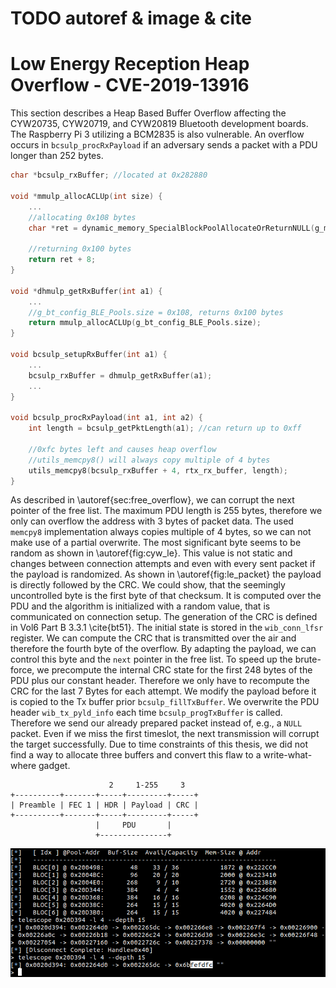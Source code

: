 # TODO autoref & image & cite
# Low Energy Reception Heap Overflow - CVE-2019-13916
This section describes a Heap Based Buffer Overflow affecting the CYW20735, CYW20719, and CYW20819 Bluetooth development boards.
The Raspberry Pi 3 utilizing a BCM2835 is also vulnerable.
An overflow occurs in `bcsulp_procRxPayload` if an adversary sends a packet with a PDU longer than 252 bytes.

```c
char *bcsulp_rxBuffer; //located at 0x282880

void *mmulp_allocACLUp(int size) {
    ...
    //allocating 0x108 bytes
    char *ret = dynamic_memory_SpecialBlockPoolAllocateOrReturnNULL(g_mm_BLEDeviceToHostPool);

    //returning 0x100 bytes
    return ret + 8;
}

void *dhmulp_getRxBuffer(int a1) {
    ...
    //g_bt_config_BLE_Pools.size = 0x108, returns 0x100 bytes
    return mmulp_allocACLUp(g_bt_config_BLE_Pools.size);
}

void bcsulp_setupRxBuffer(int a1) {
    ...
    bcsulp_rxBuffer = dhmulp_getRxBuffer(a1);
    ...
}

void bcsulp_procRxPayload(int a1, int a2) {
    int length = bcsulp_getPktLength(a1); //can return up to 0xff

    //0xfc bytes left and causes heap overflow
    //utils_memcpy8() will always copy multiple of 4 bytes
    utils_memcpy8(bcsulp_rxBuffer + 4, rtx_rx_buffer, length); 
}
```


As described in \autoref{sec:free_overflow}, we can corrupt the next pointer of the free list.
The maximum PDU length is 255 bytes, therefore we only can overflow the address with 3 bytes of packet data.
The used `memcpy8` implementation always copies multiple of 4 bytes, so we can not make use of a partial overwrite.
The most significant byte seems to be random as shown in \autoref{fig:cyw_le}.
This value is not static and changes between connection attempts and even with every sent packet if the payload is randomized.
As shown in \autoref{fig:le_packet} the payload is directly followed by the CRC.
We could show, that the seemingly uncontrolled byte is the first byte of that checksum.
It is computed over the PDU and the algorithm is initialized with a random value, that is communicated on connection setup.
The generation of the CRC is defined in Vol6 Part B 3.3.1 \cite{bt51}.
The initial state is stored in the `wib_conn_lfsr` register.
We can compute the CRC that is transmitted over the air and therefore the fourth byte of the overflow.
By adapting the payload, we can control this byte and the `next` pointer in the free list.
To speed up the brute-force, we precompute the internal CRC state for the first 248 bytes of the PDU plus our constant header.
Therefore we only have to recompute the CRC for the last 7 Bytes for each attempt.
We modify the payload before it is copied to the Tx buffer prior `bcsulp_fillTxBuffer`.
We overwrite the PDU header `wib_tx_pyld_info` each time `bcsulp_progTxBuffer` is called.
Therefore we send our already prepared packet instead of, e.g., a `NULL` packet.
Even if we miss the first timeslot, the next transmission will corrupt the target successfully.
Due to time constraints of this thesis, we did not find a way to allocate three buffers and convert this flaw to a write-what-where gadget.


```
                      2     1-255     3
+----------+-------+-----+---------+-----+
| Preamble | FEC 1 | HDR | Payload | CRC |
+----------+-------+-----+---------+-----+
                   |     PDU       |
                   +---------------+
   ```

![alt text](images/le_cyw_cut.png)
